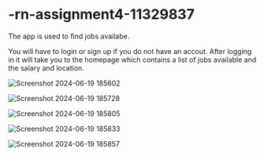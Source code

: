 # -rn-assignment4-11329837
The app is used to find jobs availabe.

You will have to login or sign up if you do not have an accout.
After logging in it will take you to the homepage which contains a list of jobs available and the salary and location.

![Screenshot 2024-06-19 185602](https://github.com/Curtis488/-rn-assignment4-11329837/assets/151444847/7e1073e6-df5b-48f2-8284-6fe72249b281)

![Screenshot 2024-06-19 185728](https://github.com/Curtis488/-rn-assignment4-11329837/assets/151444847/84572a76-3bbd-44fb-bd09-fc4361df4476)

![Screenshot 2024-06-19 185805](https://github.com/Curtis488/-rn-assignment4-11329837/assets/151444847/2fb99a53-574f-4dd6-afe1-fa943db7306c)

![Screenshot 2024-06-19 185833](https://github.com/Curtis488/-rn-assignment4-11329837/assets/151444847/c7e22e38-7be5-44de-bf68-ebf1334d3b34)

![Screenshot 2024-06-19 185857](https://github.com/Curtis488/-rn-assignment4-11329837/assets/151444847/f64abed6-cc30-41ba-a9f9-30a49c43f8d0)
